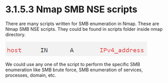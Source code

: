 # 3.1.5.3 Nmap SMB NSE scripts

There are many scripts written for SMB enumeration in Nmap. These are Nmap SMB NSE scripts. They could be found in scripts folder inside nmap directory.

![](../../../../.gitbook/assets/image%20%2817%29.png)

We could use any one of the script to perform the specific SMB enumeration like SMB brute force, SMB enumeration of services, processes, domain, etc.

